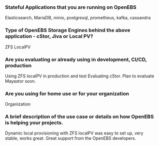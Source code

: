 ### Stateful Applications that you are running on OpenEBS
Elasticsearch, MariaDB, minio, postgresql, prometheus, kafka, cassandra

### Type of OpenEBS Storage Engines behind the above application - cStor, Jiva or Local PV?
ZFS LocalPV

### Are you evaluating or already using in development, CI/CD, production
Using ZFS localPV in production and test
Evaluating cStor.
Plan to evaluate Mayastor soon.

### Are you using for home use or for your organization
Organization

### A brief description of the use case or details on how OpenEBS is helping your projects.
Dynamic local provisioning with ZFS localPV was easy to set up, very stable, works great.
Great support from the OpenEBS developers.
